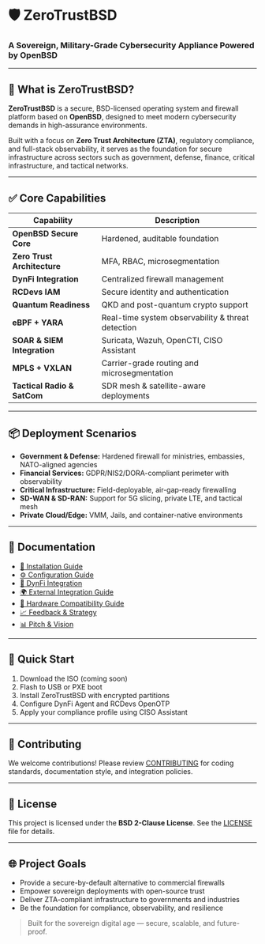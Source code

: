 
# 🛡️ ZeroTrustBSD
### A Sovereign, Military-Grade Cybersecurity Appliance Powered by OpenBSD

---

## 🔐 What is ZeroTrustBSD?

**ZeroTrustBSD** is a secure, BSD-licensed operating system and firewall platform based on **OpenBSD**, designed to meet modern cybersecurity demands in high-assurance environments.

Built with a focus on **Zero Trust Architecture (ZTA)**, regulatory compliance, and full-stack observability, it serves as the foundation for secure infrastructure across sectors such as government, defense, finance, critical infrastructure, and tactical networks.

---

## ✅ Core Capabilities

| Capability        | Description |
|-------------------|-------------|
| **OpenBSD Secure Core** | Hardened, auditable foundation |
| **Zero Trust Architecture** | MFA, RBAC, microsegmentation |
| **DynFi Integration** | Centralized firewall management |
| **RCDevs IAM**    | Secure identity and authentication |
| **Quantum Readiness** | QKD and post-quantum crypto support |
| **eBPF + YARA**   | Real-time system observability & threat detection |
| **SOAR & SIEM Integration** | Suricata, Wazuh, OpenCTI, CISO Assistant |
| **MPLS + VXLAN**  | Carrier-grade routing and microsegmentation |
| **Tactical Radio & SatCom** | SDR mesh & satellite-aware deployments |

---

## 📦 Deployment Scenarios

- **Government & Defense:** Hardened firewall for ministries, embassies, NATO-aligned agencies
- **Financial Services:** GDPR/NIS2/DORA-compliant perimeter with observability
- **Critical Infrastructure:** Field-deployable, air-gap-ready firewalling
- **SD-WAN & SD-RAN:** Support for 5G slicing, private LTE, and tactical mesh
- **Private Cloud/Edge:** VMM, Jails, and container-native environments

---

## 📄 Documentation

- [📘 Installation Guide](./installation-guide.md)
- [⚙️ Configuration Guide](./configuration.md)
- [🔌 DynFi Integration](./dynfi.md)
- [🌍 External Integration Guide](./EXTERNAL_INTEGRATION_GUIDE.md)
- [🔧 Hardware Compatibility Guide](./HARDWARE_GUIDE.md)
- [📈 Feedback & Strategy](./FEEDBACK.md)
- [📊 Pitch & Vision](./PITCH.md)

---

## 🚀 Quick Start

1. Download the ISO (coming soon)
2. Flash to USB or PXE boot
3. Install ZeroTrustBSD with encrypted partitions
4. Configure DynFi Agent and RCDevs OpenOTP
5. Apply your compliance profile using CISO Assistant

---

## 🤝 Contributing

We welcome contributions! Please review [CONTRIBUTING](./CONTRIBUTING.md) for coding standards, documentation style, and integration policies.

---

## 📜 License

This project is licensed under the **BSD 2-Clause License**. See the [LICENSE](./LICENSE.md) file for details.

---

## 🌐 Project Goals

- Provide a secure-by-default alternative to commercial firewalls
- Empower sovereign deployments with open-source trust
- Deliver ZTA-compliant infrastructure to governments and industries
- Be the foundation for compliance, observability, and resilience

> Built for the sovereign digital age — secure, scalable, and future-proof.

